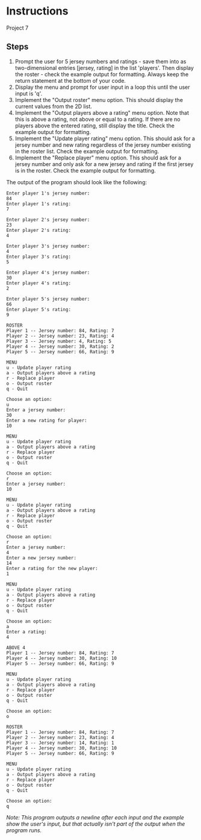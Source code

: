 # Instructions
Project 7

## Steps
1. Prompt the user for 5 jersey numbers and ratings - save them into as two-dimensional entries [jersey, rating] in the list 'players'. Then display the roster - check the example output for formatting. Always keep the return statement at the bottom of your code.
2. Display the menu and prompt for user input in a loop this until the user input is 'q'.
3. Implement the "Output roster" menu option. This should display the current values from the 2D list.
4. Implement the "Output players above a rating" menu option. Note that this is above a rating, not above or equal to a rating. If there are no players above the entered rating, still display the title. Check the example output for formatting.
5. Implement the "Update player rating" menu option. This should ask for a jersey number and new rating regardless of the jersey number existing in the roster list. Check the example output for formatting.
6. Implement the "Replace player" menu option. This should ask for a jersey number and only ask for a new jersey and rating if the first jersey is in the roster. Check the example output for formatting.


The output of the program should look like the following:
```
Enter player 1's jersey number:
84
Enter player 1's rating:
7

Enter player 2's jersey number:
23
Enter player 2's rating:
4

Enter player 3's jersey number:
4
Enter player 3's rating:
5

Enter player 4's jersey number:
30
Enter player 4's rating:
2

Enter player 5's jersey number:
66
Enter player 5's rating:
9

ROSTER
Player 1 -- Jersey number: 84, Rating: 7
Player 2 -- Jersey number: 23, Rating: 4
Player 3 -- Jersey number: 4, Rating: 5
Player 4 -- Jersey number: 30, Rating: 2
Player 5 -- Jersey number: 66, Rating: 9

MENU
u - Update player rating
a - Output players above a rating
r - Replace player
o - Output roster
q - Quit

Choose an option:
u
Enter a jersey number:
30
Enter a new rating for player:
10

MENU
u - Update player rating
a - Output players above a rating
r - Replace player
o - Output roster
q - Quit

Choose an option:
r
Enter a jersey number:
10

MENU
u - Update player rating
a - Output players above a rating
r - Replace player
o - Output roster
q - Quit

Choose an option:
r
Enter a jersey number:
4
Enter a new jersey number:
14
Enter a rating for the new player:
1

MENU
u - Update player rating
a - Output players above a rating
r - Replace player
o - Output roster
q - Quit

Choose an option:
a
Enter a rating:
4

ABOVE 4
Player 1 -- Jersey number: 84, Rating: 7
Player 4 -- Jersey number: 30, Rating: 10
Player 5 -- Jersey number: 66, Rating: 9

MENU
u - Update player rating
a - Output players above a rating
r - Replace player
o - Output roster
q - Quit

Choose an option:
o

ROSTER
Player 1 -- Jersey number: 84, Rating: 7
Player 2 -- Jersey number: 23, Rating: 4
Player 3 -- Jersey number: 14, Rating: 1
Player 4 -- Jersey number: 30, Rating: 10
Player 5 -- Jersey number: 66, Rating: 9

MENU
u - Update player rating
a - Output players above a rating
r - Replace player
o - Output roster
q - Quit

Choose an option:
q
```
*Note: This program outputs a newline after each input and the example show the user's input, but that actually isn't part of the output when the program runs.*